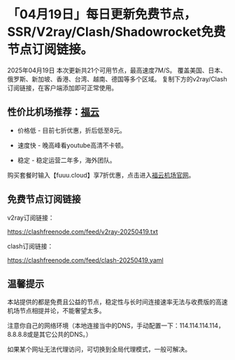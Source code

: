 
# 「04月19日」每日更新免费节点，SSR/V2ray/Clash/Shadowrocket免费节点订阅链接。

2025年04月19日
           本次更新共21个可用节点，最高速度7M/S。
           覆盖美国、日本、俄罗斯、新加坡、香港、台湾、越南、德国等多个区域。
           复制下方的v2ray/Clash订阅链接，在客户端添加即可正常使用。
        

## 性价比机场推荐：[福云](https://fuuu.cloud)

* 价格低 - 目前七折优惠，折后低至8元。

* 速度快 - 晚高峰看youtube高清不卡顿。

* 稳定 - 稳定运营二年多，海外团队。

购买套餐时输入【fuuu.cloud】享7折优惠，点击进入[福云机场官网](https://fuuu.cloud)。

## 免费节点订阅链接

v2ray订阅链接：

https://clashfreenode.com/feed/v2ray-20250419.txt 

clash订阅链接：

https://clashfreenode.com/feed/clash-20250419.yaml

## 温馨提示

本站提供的都是免费且公益的节点，稳定性与长时间连接速率无法与收费版的高速机场节点相提并论，不能奢望太多。

注意你自己的网络环境（本地连接当中的DNS，手动配置一下：114.114.114.114，8.8.8.8或是其它公共的DNS。）

如果某个网址无法代理访问，可切换到全局代理模式，一般可解决。
